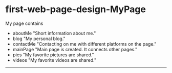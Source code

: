 # first-web-page-design-MyPage
My page contains 
- aboutMe "Short information about me." 
- blog "My personal blog."
- contactMe "Contacting on me with different platforms on the page."
- mainPage "Main page is created. It connects other pages."
- pics "My favorite pictures are shared."
- videos "My favorite videos are shared."
<hr>
